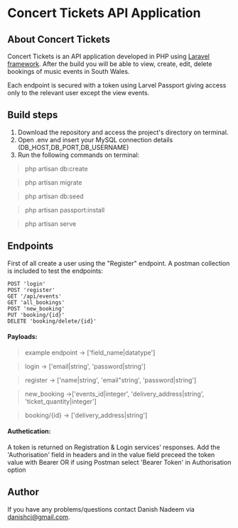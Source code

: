 # Concert Tickets API Application

## About Concert Tickets

Concert Tickets is an API application developed in PHP using [Laravel framework](). After the build you will be able to view, create, edit, delete bookings of music events in South Wales.

Each endpoint is secured with a token using Larvel Passport giving access only to the relevant user except the view events.


## Build steps

1.  Download the repository and access the project's directory on terminal.
2.  Open .env and insert your MySQL connection details (DB_HOST,DB_PORT,DB_USERNAME)
3.  Run the following commands on terminal:

> php artisan db:create

> php artisan migrate

> php artisan db:seed

> php artisan passport:install

> php artisan serve


## Endpoints

First of all create a user using the "Register" endpoint.
A postman collection is included to test the endpoints:

    POST 'login'
    POST 'register'
    GET '/api/events'
    GET 'all_bookings'
    POST 'new_booking'
    PUT 'booking/{id}'
    DELETE 'booking/delete/{id}'
#### Payloads:
> example endpoint -> ['field_name|datatype']

> login -> ['email|string', 'password|string']

> register -> ['name|string', 'email"string', 'password|string']

> new_booking ->['events_id|integer', 'delivery_address|string', 'ticket_quantity|integer']

> booking/{id} -> ['delivery_address|string']


#### Authetication:
A token is returned on Registration & Login services' responses.
Add the 'Authorisation' field in headers and in the value field preceed the token value with Bearer OR if using Postman select 'Bearer Token' in Authorisation option

## Author

If you have any problems/questions contact Danish Nadeem via [danishcj@gmail.com](mailto:danishcj@gmail.com).

